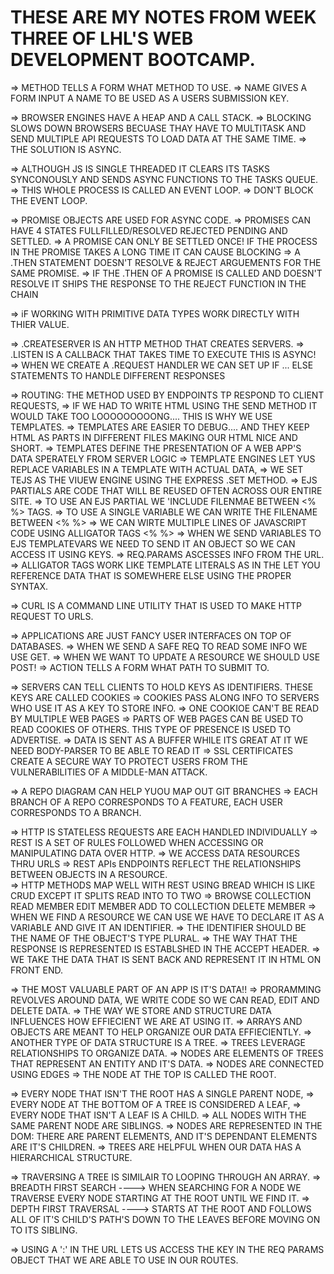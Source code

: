 # THESE ARE MY NOTES FROM WEEK THREE OF LHL'S WEB DEVELOPMENT BOOTCAMP.




=>  METHOD TELLS A FORM WHAT METHOD TO USE.
=>  NAME GIVES A FORM INPUT A NAME TO BE USED AS A USERS SUBMISSION KEY.

=>  BROWSER ENGINES HAVE A HEAP AND A CALL STACK.
=>  BLOCKING SLOWS DOWN BROWSERS BECUASE THAY HAVE TO MULTITASK AND SEND MULTIPLE API REQUESTS TO LOAD DATA AT THE SAME TIME.
=>  THE SOLUTION IS ASYNC.

=>  ALTHOUGH JS IS SINGLE THREADED IT CLEARS ITS TASKS SYNCONOUSLY AND SENDS ASYNC FUNCTIONS TO THE TASKS QUEUE.
=>  THIS WHOLE PROCESS IS CALLED AN EVENT LOOP.
=>  DON'T BLOCK THE EVENT LOOP.

=>  PROMISE OBJECTS ARE USED FOR ASYNC CODE.
=>  PROMISES CAN HAVE 4 STATES FULLFILLED/RESOLVED REJECTED PENDING AND SETTLED.
=>  A PROMISE CAN ONLY BE SETTLED ONCE! IF THE PROCESS IN THE PROMISE TAKES A LONG TIME IT CAN CAUSE BLOCKING 
=>  A .THEN STATEMENT DOESN'T RESOLVE & REJECT ARGUEMENTS FOR THE SAME PROMISE.
=>  IF THE .THEN OF A PROMISE IS CALLED AND DOESN'T RESOLVE IT SHIPS THE RESPONSE TO THE REJECT FUNCTION IN THE CHAIN

=>  iF WORKING WITH PRIMITIVE DATA TYPES WORK DIRECTLY WITH THIER VALUE.


=>  .CREATESERVER IS AN HTTP METHOD THAT CREATES SERVERS.
=>  .LISTEN IS A CALLBACK THAT TAKES TIME TO EXECUTE THIS IS ASYNC!
=>  WHEN WE CREATE A .REQUEST HANDLER WE CAN SET UP IF ... ELSE STATEMENTS TO HANDLE DIFFERENT RESPONSES

=>  ROUTING: THE METHOD USED BY ENDPOINTS TP RESPOND TO CLIENT REQUESTS,
=>  IF WE HAD TO WRITE HTML USING THE SEND METHOD IT WOULD TAKE TOO LOOOOOOOOONG.... THIS IS WHY WE USE TEMPLATES.
=>  TEMPLATES ARE EASIER TO DEBUG.... AND THEY KEEP HTML AS PARTS IN DIFFERENT FILES MAKING OUR HTML NICE AND SHORT.
=>  TEMPLATES DEFINE THE PRESENTATION OF A WEB APP'S DATA SPERATELY FROM SERVER LOGIC
=>  TEMPLATE ENGINES LET YUS REPLACE VARIABLES IN A TEMPLATE WITH ACTUAL DATA,
=>  WE SET TEJS AS THE VIUEW ENGINE USING THE EXPRESS .SET METHOD.
=>  EJS PARTIALS ARE CODE THAT WILL BE REUSED OFTEN ACROSS OUR ENTIRE SITE.
=>  TO USE AN EJS PARTIAL WE 'INCLUDE FILENMAE BETWEEN <% %> TAGS.
=>  TO USE A SINGLE VARIABLE WE CAN WRITE THE FILENAME BETWEEN <% %>
=>  WE CAN WIRTE MULTIPLE LINES OF JAVASCRIPT CODE USING ALLIGATOR TAGS <% %>
=>  WHEN WE SEND VARIABLES TO EJS TEMPLATEVARS WE NEED TO SEND IT AN OBJECT SO WE CAN ACCESS IT USING KEYS.
=>  REQ.PARAMS ASCESSES INFO FROM THE URL.
=>  ALLIGATOR TAGS WORK LIKE TEMPLATE LITERALS AS IN THE LET YOU REFERENCE DATA THAT IS SOMEWHERE ELSE USING THE PROPER SYNTAX.

=>  CURL IS A COMMAND LINE UTILITY THAT IS USED TO MAKE HTTP REQUEST TO URLS.

=>  APPLICATIONS ARE JUST FANCY USER INTERFACES ON TOP OF DATABASES.
=>  WHEN WE SEND A SAFE REQ TO READ SOME INFO WE USE GET.
=>  WHEN WE WANT TO UPDATE A RESOURCE WE SHOULD USE POST!
=>  ACTION TELLS A FORM WHAT PATH  TO SUBMIT TO.


=>  SERVERS CAN TELL CLIENTS TO HOLD KEYS AS IDENTIFIERS. THESE KEYS ARE CALLED COOKIES
=>  COOKIES PASS ALONG INFO TO SERVERS WHO USE IT AS A KEY TO STORE INFO.
=>  ONE COOKIOE CAN'T BE READ BY MULTIPLE WEB PAGES
=>  PARTS OF WEB PAGES CAN BE USED TO READ COOKIES OF OTHERS. THIS TYPE OF PRESENCE IS USED TO ADVERTISE. 
=>  DATA IS SENT AS A BUFFER WHILE ITS GREAT AT IT WE NEED BODY-PARSER TO BE ABLE TO READ IT
=>  SSL CERTIFICATES CREATE A SECURE WAY TO PROTECT USERS FROM THE VULNERABILITIES OF A MIDDLE-MAN ATTACK.

=>  A REPO DIAGRAM CAN HELP YUOU MAP OUT GIT BRANCHES
=>  EACH BRANCH OF A REPO CORRESPONDS TO A FEATURE, EACH USER CORRESPONDS TO A BRANCH.


=>  HTTP IS STATELESS REQUESTS ARE EACH HANDLED INDIVIDUALLY
=>  REST IS A SET OF RULES FOLLOWED WHEN ACCESSING OR MANIPULATING DATA OVER HTTP.
=>  WE ACCESS DATA RESOURCES THRU URLS
=>  REST APIs ENDPOINTS REFLECT THE RELATIONSHIPS BETWEEN OBJECTS IN A RESOURCE.  
=>  HTTP METHODS MAP WELL WITH REST USING BREAD WHICH IS LIKE CRUD EXCEPT IT SPLITS READ INTO TO TWO
=>  BROWSE COLLECTION READ MEMBER EDIT MEMBER ADD TO COLLECTION DELETE MEMBER
=>  WHEN WE FIND A RESOURCE WE CAN USE WE HAVE TO DECLARE IT AS A VARIABLE AND GIVE IT AN IDENTIFIER.
=>  THE IDENTIFIER SHOULD BE THE NAME OF THE OBJECT'S TYPE PLURAL.
=>  THE WAY THAT THE RESPONSE IS REPRESENTED IS ESTABLSHED IN THE ACCEPT HEADER.
=>  WE TAKE THE DATA THAT IS SENT BACK AND REPRESENT IT IN HTML ON FRONT END.

=>  THE MOST VALUABLE PART OF AN APP IS IT'S DATA!!
=>  PRORAMMING REVOLVES AROUND DATA, WE WRITE CODE SO WE CAN READ, EDIT AND DELETE DATA.
=>  THE WAY WE STORE AND STRUCTURE DATA INFLUENCES HOW EFFIECIENT WE ARE AT USING IT.
=>  ARRAYS AND OBJECTS ARE MEANT TO HELP ORGANIZE OUR DATA EFFIECIENTLY.
=>  ANOTHER TYPE OF DATA STRUCTURE IS A TREE.
=>  TREES LEVERAGE RELATIONSHIPS TO ORGANIZE DATA.
=>  NODES ARE ELEMENTS OF TREES THAT REPRESENT AN ENTITY AND IT'S DATA.
=>  NODES ARE CONNECTED USING EDGES
=>  THE NODE AT THE TOP IS CALLED THE ROOT.

=>  EVERY NODE THAT ISN'T THE ROOT HAS A SINGLE PARENT NODE,
=>  EVERY NODE AT THE BOTTOM OF A TREE IS CONSIDERED A LEAF,
=>  EVERY NODE THAT ISN'T A LEAF IS A CHILD.
=>  ALL NODES WITH THE SAME PARENT NODE ARE SIBLINGS.
=>  NODES ARE REPRESENTED IN THE DOM: THERE ARE PARENT ELEMENTS, AND IT'S DEPENDANT ELEMENTS ARE IT'S CHILDREN.
=>  TREES ARE HELPFUL WHEN OUR DATA HAS A HIERARCHICAL STRUCTURE.

=>  TRAVERSING A TREE IS SIMILAIR TO LOOPING THROUGH AN ARRAY.
=>  BREADTH FIRST SEARCH ----> WHEN SEARCHING FOR A NODE WE TRAVERSE EVERY NODE STARTING AT THE ROOT UNTIL WE FIND IT.
=>  DEPTH FIRST TRAVERSAL ----> STARTS AT THE ROOT AND FOLLOWS ALL OF IT'S CHILD'S PATH'S DOWN TO THE LEAVES BEFORE MOVING ON TO ITS SIBLING.

=>  USING A ':' IN THE URL LETS US ACCESS THE KEY IN THE REQ PARAMS OBJECT THAT WE ARE ABLE TO USE IN OUR ROUTES.